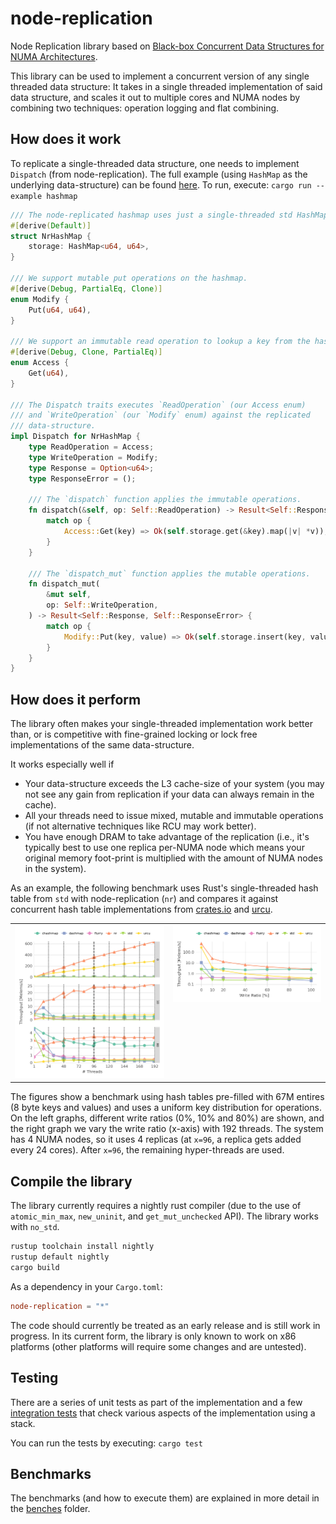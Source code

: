 # node-replication

Node Replication library based on [Black-box Concurrent Data Structures for NUMA
Architectures](https://dl.acm.org/citation.cfm?id=3037721).

This library can be used to implement a concurrent version of any single
threaded data structure: It takes in a single threaded implementation of said
data structure, and scales it out to multiple cores and NUMA nodes by combining
two techniques: operation logging and flat combining.

## How does it work

To replicate a single-threaded data structure, one needs to implement `Dispatch`
(from node-replication). The full example (using `HashMap` as the underlying
data-structure) can be found [here](examples/hashmap.rs). To run, execute:
`cargo run --example hashmap`

```rust
/// The node-replicated hashmap uses just a single-threaded std HashMap.
#[derive(Default)]
struct NrHashMap {
    storage: HashMap<u64, u64>,
}

/// We support mutable put operations on the hashmap.
#[derive(Debug, PartialEq, Clone)]
enum Modify {
    Put(u64, u64),
}

/// We support an immutable read operation to lookup a key from the hashmap.
#[derive(Debug, Clone, PartialEq)]
enum Access {
    Get(u64),
}

/// The Dispatch traits executes `ReadOperation` (our Access enum)
/// and `WriteOperation` (our `Modify` enum) against the replicated
/// data-structure.
impl Dispatch for NrHashMap {
    type ReadOperation = Access;
    type WriteOperation = Modify;
    type Response = Option<u64>;
    type ResponseError = ();

    /// The `dispatch` function applies the immutable operations.
    fn dispatch(&self, op: Self::ReadOperation) -> Result<Self::Response, Self::ResponseError> {
        match op {
            Access::Get(key) => Ok(self.storage.get(&key).map(|v| *v)),
        }
    }

    /// The `dispatch_mut` function applies the mutable operations.
    fn dispatch_mut(
        &mut self,
        op: Self::WriteOperation,
    ) -> Result<Self::Response, Self::ResponseError> {
        match op {
            Modify::Put(key, value) => Ok(self.storage.insert(key, value)),
        }
    }
}
```

## How does it perform

The library often makes your single-threaded implementation work better than, or
is competitive with fine-grained locking or lock free implementations of the
same data-structure.

It works especially well if

- Your data-structure exceeds the L3 cache-size of your system (you may not see
  any gain from replication if your data can always remain in the cache).
- All your threads need to issue mixed, mutable and immutable operations (if
  not alternative techniques like RCU may work better).
- You have enough DRAM to take advantage of the replication (i.e., it's
  typically best to use one replica per-NUMA node which means your original
  memory foot-print is multiplied with the amount of NUMA nodes in the system).

As an example, the following benchmark uses Rust's single-threaded hash table
from `std` with node-replication (`nr`) and compares it against concurrent hash
table implementations from [crates.io](https://crates.io) and
[urcu](https://liburcu.org/).

<table>
  <tr>
    <td valign="top"><a href="/benches/graphs/skylake4x-throughput-vs-cores.png?raw=true">
    <img src="/benches/graphs/skylake4x-throughput-vs-cores.png?raw=true" alt="Throughput of node-replicated HT" />
</a></td>
    <td valign="top"><a href="/benches/graphs/skylake4x-throughput-vs-cores.png?raw=true">
    <img src="/benches/graphs/skylake4x-throughput-vs-wr.png?raw=true" alt="Different write ratios with 196 threads" /></td>
  </tr>
</table>

The figures show a benchmark using hash tables pre-filled with 67M entires (8
byte keys and values) and uses a uniform key distribution for operations. On the
left graphs, different write ratios (0%, 10% and 80%) are shown, and the right
graph we vary the write ratio (x-axis) with 192 threads. The system has 4 NUMA
nodes, so it uses 4 replicas (at `x=96`, a replica gets added every 24 cores).
After `x=96`, the remaining hyper-threads are used.

## Compile the library

The library currently requires a nightly rust compiler (due to the use of
`atomic_min_max`, `new_uninit`, and `get_mut_unchecked` API). The library works
with `no_std`.

```bash
rustup toolchain install nightly
rustup default nightly
cargo build
```

As a dependency in your `Cargo.toml`:

```toml
node-replication = "*"
```

The code should currently be treated as an early release and is still work in
progress. In its current form, the library is only known to work on x86
platforms (other platforms will require some changes and are untested).

## Testing

There are a series of unit tests as part of the implementation and a few
[integration tests](./tests) that check various aspects of the implementation
using a stack.

You can run the tests by executing: `cargo test`

## Benchmarks

The benchmarks (and how to execute them) are explained in more detail in the
[benches](benches/README.md) folder.
